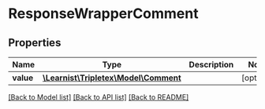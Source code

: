 # ResponseWrapperComment

## Properties
Name | Type | Description | Notes
------------ | ------------- | ------------- | -------------
**value** | [**\Learnist\Tripletex\Model\Comment**](Comment.md) |  | [optional] 

[[Back to Model list]](../../README.md#documentation-for-models) [[Back to API list]](../../README.md#documentation-for-api-endpoints) [[Back to README]](../../README.md)

